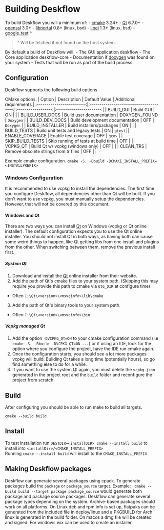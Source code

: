 # Building Deskflow

To build Deskflow you will a minimum of: 
    - [cmake] 3.24+
    - [Qt] 6.7.0+
    - [openssl] 3.0+
    - [libportal] 0.8+ (linux, bsd)
    - [libei] 1.3+ (linux, bsd)
    - [google_test] ^

> ^ Will be fetched if not found on the host system.

By default a build of Deskflow will: 
     - The GUI application deskflow
     - The Core application deskflow-core
     - Documentation if [doxygen] was found on your system
     - Tests that will be run as part of the build process.

## Configuration
Deskflow supports the following build options

CMake options:
|         Option           |            Description                  |   Default Value    | Additional requirements |
:-------------------------:|:---------------------------------------:|:------------------:|:-----------------------:|
| BUILD_GUI                | Build GUI                               | ON                 | |
| BUILD_USER_DOCS          | Build user documentation                | DOXYGEN_FOUND      | `Doxygen` |
| BUILD_DEV_DOCS           | Build development documentation         | OFF                | `Doxygen` |
| BUILD_INSTALLER          | Build installers/packages               | ON                 | |
| BUILD_TESTS              | Build unit tests and legacy tests       | ON                 | `gtest`|
| ENABLE_COVERAGE          | Enable test coverage                    | OFF                | `gcov` |
| SKIP_BUILD_TESTS         | Skip running of tests at build time     | OFF                | |
| VCPKG_QT                 | Build Qt w/ vcpkg (windows only)        | OFF                | |
| CLEAN_TRS                | Remove obsolete strings from tr files   | OFF                | |

Example cmake configuration.
`cmake -S. -Bbuild -DCMAKE_INSTALL_PREFIX=<INSTALLPREFIX>`

### Windows Configuration
 It is recommended to use vcpkg to install the dependencies. The first time you configure Deskflow, all dependencies other than Qt will be built. If you don't want to use vcpkg, you must manually setup the dependencies. However, that will not be covered by this document.
 
#### Windows and Qt
 There are two ways you can install [Qt] on Windows (vcpkg or Qt online installer). The default configuration expects you to use the Qt online installer. You should not install Qt in both ways, as having both can cause some weird things to happen, like Qt getting libs from one install and plugins from the other. When switching between them, remove the previous install first.
 
##### System Qt

 1. Download and install the [Qt] online installer from their website.
 2. Add the path of Qt's cmake files to your system path. (Skipping this may require you provide this path to cmake via `Qt6_DIR` at configure time)
   - Often `C:\Qt\<version>\<msvcinfo>\lib\cmake`
 3. Add the path of Qt's binary tools to your system path.
   - Often `C:\Qt\<version>\<msvcinfo>\bin`

##### Vcpkg managed Qt
 1. Add the option `-DVCPKG_QT=ON` to your cmake configuration command (i.e `cmake -S. -Bbuild -DVCPKG_QT=ON ...`) or if using an IDE, look for the option where you configure the project, have the IDE run cmake again.
 2. Once the configuration starts, you should see a lot more packages vcpkg will build. Building Qt takes a long time (potentially hours), so go find something else to do for a while.
 3. If you want to use the system Qt again, you must delete the `vcpkg.json` generated in the project root and the `build` folder and reconfigure the project from scratch.

## Build
After configuring you should be able to run make to build all targets.

`cmake --build build`

## Install
 To test installation run `DESTDIR=<installDIR> cmake --install build` to install into `<installDir>/<CMAKE_INSTALL_PREFIX>` <br>
 Running `cmake --install build` will install to the `CMAKE_INSTALL_PREFIX`

## Making Deskflow packages
 Deskflow can generate several packages using cpack.
 To generate packages build the `package` or `package_source` target.
 Example: ` cmake --build build --target package package_source` would generate both package and package source packages.
 Deskflow can generate several package types depending on the system. Archive-based packages should work on all platforms. On Linux deb and rpm info is set up, flatpaks can be generated from the included file in deploy/linux and a PKGBUILD for Arch linux is generated in the build folder. On macos a dmg file will be created and signed. For windows wix can be used to create an installer.

 
[Qt]:https://www.qt.io
[doxygen]:http://www.stack.nl/~dimitri/doxygen/
[cmake]:https://cmake.org/
[openssl]:https://www.openssl.org/
[google_test]:https://github.com/google/googletest
[libei]:https://gitlab.freedesktop.org/libinput/libei
[libportal]:https://github.com/flatpak/libportal
